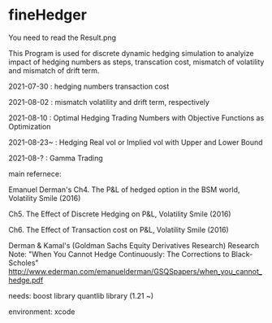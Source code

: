 # fineHedger

You need to read the Result.png

This Program is used for discrete dynamic hedging simulation to analyize impact of hedging numbers as steps, transcation cost, mismatch of volatility and mismatch of drift term.

2021-07-30 : hedging numbers transaction cost

2021-08-02 : mismatch volatility and drift term, respectively

2021-08-10 : Optimal Hedging Trading Numbers with Objective Functions as Optimization

2021-08-23~ : Hedging Real vol or Implied vol with Upper and Lower Bound

2021-08-? : Gamma Trading


main refernece:

Emanuel Derman's
Ch4. The P&L of hedged option in the BSM world, Volatility Smile (2016)

Ch5. The Effect of Discrete Hedging on P&L, Volatility Smile (2016)

Ch6. The Effect of Transaction cost on P&L, Volatility Smile (2016)

Derman & Kamal's
(Goldman Sachs Equity Derivatives Research) Research Note: "When You Cannot Hedge Continuously: The Corrections to Black-Scholes"
    http://www.ederman.com/emanuelderman/GSQSpapers/when_you_cannot_hedge.pdf

needs: 
boost library
quantlib library (1.21 ~)

environment: xcode
